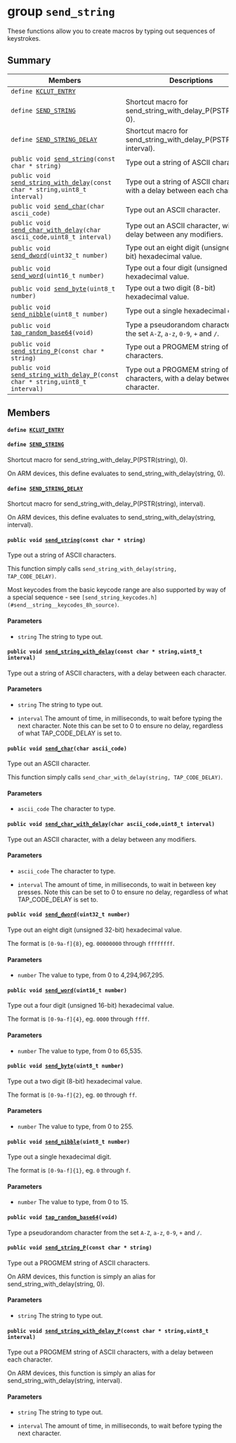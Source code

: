 # group `send_string` 

These functions allow you to create macros by typing out sequences of keystrokes.

## Summary

 Members                        | Descriptions                                
--------------------------------|---------------------------------------------
`define `[`KCLUT_ENTRY`](#group__send__string_1ga6995d9923416063c9b99f5acd0e91ed7)            | 
`define `[`SEND_STRING`](#group__send__string_1gae83e787cdd7e9cf4587a0e685ffd98f5)            | Shortcut macro for send_string_with_delay_P(PSTR(string), 0).
`define `[`SEND_STRING_DELAY`](#group__send__string_1ga6cac47ec59654132634c70986202dc42)            | Shortcut macro for send_string_with_delay_P(PSTR(string), interval).
`public void `[`send_string`](#group__send__string_1gac5e380e2be08c7a8bee8532cc72d8b30)`(const char * string)`            | Type out a string of ASCII characters.
`public void `[`send_string_with_delay`](#group__send__string_1gaa1d72394f1e4d90a4d789935f947fde6)`(const char * string,uint8_t interval)`            | Type out a string of ASCII characters, with a delay between each character.
`public void `[`send_char`](#group__send__string_1gaac462f52e01a0434a3d0d427156f7ba1)`(char ascii_code)`            | Type out an ASCII character.
`public void `[`send_char_with_delay`](#group__send__string_1gab0daee2d0e9544007c1039b2b0325413)`(char ascii_code,uint8_t interval)`            | Type out an ASCII character, with a delay between any modifiers.
`public void `[`send_dword`](#group__send__string_1gacf74558e7014b43355e61fa7104ffa8c)`(uint32_t number)`            | Type out an eight digit (unsigned 32-bit) hexadecimal value.
`public void `[`send_word`](#group__send__string_1ga9ec68473d4b590a48b9d52e35f8aecf3)`(uint16_t number)`            | Type out a four digit (unsigned 16-bit) hexadecimal value.
`public void `[`send_byte`](#group__send__string_1ga015a1b20ba56c7debe2b4edfed5cb815)`(uint8_t number)`            | Type out a two digit (8-bit) hexadecimal value.
`public void `[`send_nibble`](#group__send__string_1ga34ef35dbde792a44bdb299d10c826675)`(uint8_t number)`            | Type out a single hexadecimal digit.
`public void `[`tap_random_base64`](#group__send__string_1ga7cb02fdb6dd1d7babd67df4312a2dab9)`(void)`            | Type a pseudorandom character from the set `A-Z`, `a-z`, `0-9`, `+` and `/`.
`public void `[`send_string_P`](#group__send__string_1ga9e99e584dce970f6fe04a63b71cddf4d)`(const char * string)`            | Type out a PROGMEM string of ASCII characters.
`public void `[`send_string_with_delay_P`](#group__send__string_1ga305251111b4454c681027c5bf1c8b60c)`(const char * string,uint8_t interval)`            | Type out a PROGMEM string of ASCII characters, with a delay between each character.

## Members

#### `define `[`KCLUT_ENTRY`](#group__send__string_1ga6995d9923416063c9b99f5acd0e91ed7) 

#### `define `[`SEND_STRING`](#group__send__string_1gae83e787cdd7e9cf4587a0e685ffd98f5) 

Shortcut macro for send_string_with_delay_P(PSTR(string), 0).

On ARM devices, this define evaluates to send_string_with_delay(string, 0).

#### `define `[`SEND_STRING_DELAY`](#group__send__string_1ga6cac47ec59654132634c70986202dc42) 

Shortcut macro for send_string_with_delay_P(PSTR(string), interval).

On ARM devices, this define evaluates to send_string_with_delay(string, interval).

#### `public void `[`send_string`](#group__send__string_1gac5e380e2be08c7a8bee8532cc72d8b30)`(const char * string)` 

Type out a string of ASCII characters.

This function simply calls `send_string_with_delay(string, TAP_CODE_DELAY)`.

Most keycodes from the basic keycode range are also supported by way of a special sequence - see `[send_string_keycodes.h](#send__string__keycodes_8h_source)`.

#### Parameters
* `string` The string to type out.

#### `public void `[`send_string_with_delay`](#group__send__string_1gaa1d72394f1e4d90a4d789935f947fde6)`(const char * string,uint8_t interval)` 

Type out a string of ASCII characters, with a delay between each character.

#### Parameters
* `string` The string to type out. 

* `interval` The amount of time, in milliseconds, to wait before typing the next character. Note this can be set to 0 to ensure no delay, regardless of what TAP_CODE_DELAY is set to.

#### `public void `[`send_char`](#group__send__string_1gaac462f52e01a0434a3d0d427156f7ba1)`(char ascii_code)` 

Type out an ASCII character.

This function simply calls `send_char_with_delay(string, TAP_CODE_DELAY)`.

#### Parameters
* `ascii_code` The character to type.

#### `public void `[`send_char_with_delay`](#group__send__string_1gab0daee2d0e9544007c1039b2b0325413)`(char ascii_code,uint8_t interval)` 

Type out an ASCII character, with a delay between any modifiers.

#### Parameters
* `ascii_code` The character to type. 

* `interval` The amount of time, in milliseconds, to wait in between key presses. Note this can be set to 0 to ensure no delay, regardless of what TAP_CODE_DELAY is set to.

#### `public void `[`send_dword`](#group__send__string_1gacf74558e7014b43355e61fa7104ffa8c)`(uint32_t number)` 

Type out an eight digit (unsigned 32-bit) hexadecimal value.

The format is `[0-9a-f]{8}`, eg. `00000000` through `ffffffff`.

#### Parameters
* `number` The value to type, from 0 to 4,294,967,295.

#### `public void `[`send_word`](#group__send__string_1ga9ec68473d4b590a48b9d52e35f8aecf3)`(uint16_t number)` 

Type out a four digit (unsigned 16-bit) hexadecimal value.

The format is `[0-9a-f]{4}`, eg. `0000` through `ffff`.

#### Parameters
* `number` The value to type, from 0 to 65,535.

#### `public void `[`send_byte`](#group__send__string_1ga015a1b20ba56c7debe2b4edfed5cb815)`(uint8_t number)` 

Type out a two digit (8-bit) hexadecimal value.

The format is `[0-9a-f]{2}`, eg. `00` through `ff`.

#### Parameters
* `number` The value to type, from 0 to 255.

#### `public void `[`send_nibble`](#group__send__string_1ga34ef35dbde792a44bdb299d10c826675)`(uint8_t number)` 

Type out a single hexadecimal digit.

The format is `[0-9a-f]{1}`, eg. `0` through `f`.

#### Parameters
* `number` The value to type, from 0 to 15.

#### `public void `[`tap_random_base64`](#group__send__string_1ga7cb02fdb6dd1d7babd67df4312a2dab9)`(void)` 

Type a pseudorandom character from the set `A-Z`, `a-z`, `0-9`, `+` and `/`.

#### `public void `[`send_string_P`](#group__send__string_1ga9e99e584dce970f6fe04a63b71cddf4d)`(const char * string)` 

Type out a PROGMEM string of ASCII characters.

On ARM devices, this function is simply an alias for send_string_with_delay(string, 0).

#### Parameters
* `string` The string to type out.

#### `public void `[`send_string_with_delay_P`](#group__send__string_1ga305251111b4454c681027c5bf1c8b60c)`(const char * string,uint8_t interval)` 

Type out a PROGMEM string of ASCII characters, with a delay between each character.

On ARM devices, this function is simply an alias for send_string_with_delay(string, interval).

#### Parameters
* `string` The string to type out. 

* `interval` The amount of time, in milliseconds, to wait before typing the next character.

